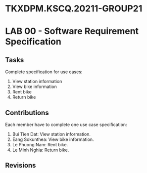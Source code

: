 # TKXDPM.KSCQ.20211-GROUP21

# LAB 00 - Software Requirement Specification

## Tasks
Complete specification for use cases:
<ol> 
    <li>View station information</li>
    <li>View bike information</li>
    <li>Rent bike</li>
    <li>Return bike</li>
</ol> 

## Contributions
Each member have to complete one use case specification:
<ol>
    <li>Bui Tien Dat: View station information.</li>
    <li>Eang Sokunthea: View bike information.</li>
    <li>Le Phuong Nam: Rent bike.</li>
    <li>Le Minh Nghia: Return bike.</li>
</ol>

## Revisions
